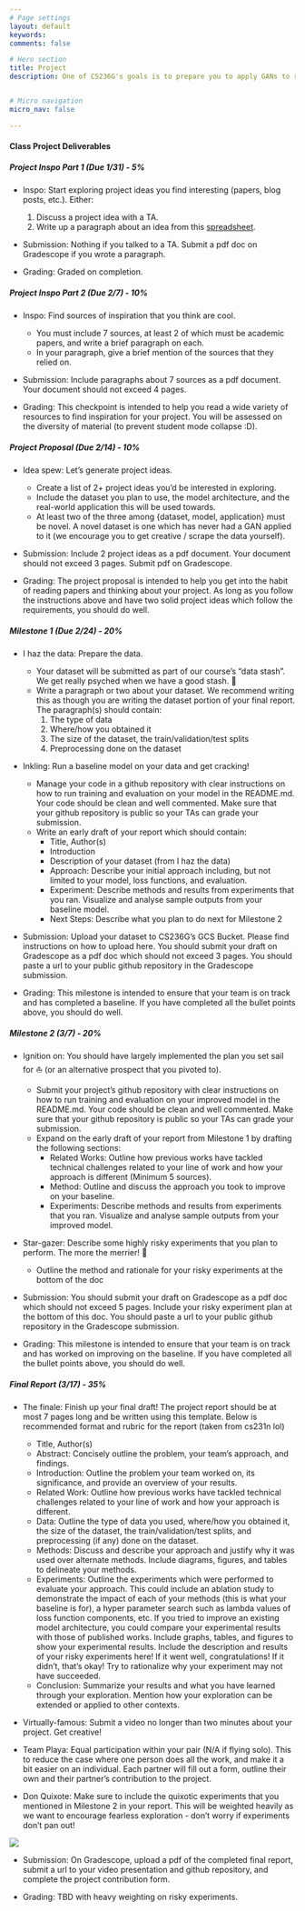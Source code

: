 ```yaml
---
# Page settings
layout: default
keywords:
comments: false

# Hero section
title: Project
description: One of CS236G's goals is to prepare you to apply GANs to real world tasks. The final project will get you started in that direction.


# Micro navigation
micro_nav: false

---
```


#### Class Project Deliverables

##### Project Inspo Part 1 (Due 1/31) - 5%
* Inspo: Start exploring project ideas you find interesting (papers, blog posts, etc.). Either:
	1. Discuss a project idea with a TA.
	2. Write up a paragraph about an idea from this [spreadsheet](https://docs.google.com/spreadsheets/d/10yi7lMdpbz-u_0S9xTBMuDPOdfzDpF_JZu2P40ZC_nk/edit?usp=drive_web&ouid=111642539912347805933).

* Submission: Nothing if you talked to a TA. Submit a pdf doc on Gradescope if you wrote a paragraph.

* Grading: Graded on completion.

##### Project Inspo Part 2 (Due 2/7) - 10%
* Inspo: Find sources of inspiration that you think are cool.
	- You must include 7 sources, at least 2 of which must be academic papers, and write a brief paragraph on each. 
	- In your paragraph, give a brief mention of the sources that they relied on.

* Submission: Include paragraphs about 7 sources as a pdf document. Your document should not exceed 4 pages.

* Grading: This checkpoint is intended to help you read a wide variety of resources to find inspiration for your project. You will be assessed on the diversity of material (to prevent student mode collapse :D).

##### Project Proposal (Due 2/14) - 10%
* Idea spew: Let’s generate project ideas.
	- Create a list of 2+ project ideas you’d be interested in exploring. 
	- Include the dataset you plan to use, the model architecture, and the real-world application this will be used towards. 
	- At least two of the three among {dataset, model, application} must be novel. A novel dataset is one which has never had a GAN applied to it (we encourage you to get creative / scrape the data yourself).

* Submission: Include 2 project ideas as a pdf document. Your document should not exceed 3 pages. Submit pdf on Gradescope.

* Grading: The project proposal is intended to help you get into the habit of reading papers and thinking about your project. As long as you follow the instructions above and have two solid project ideas which follow the requirements, you should do well.

##### Milestone 1 (Due 2/24) - 20%
* I haz the data: Prepare the data.
	- Your dataset will be submitted as part of our course’s “data stash”. We get really psyched when we have a good stash. 💫
	- Write a paragraph or two about your dataset. We recommend writing this as though you are writing the dataset portion of your final report. The paragraph(s) should contain:
		1. The type of data
		2. Where/how you obtained it
		3. The size of the dataset, the train/validation/test splits
		4. Preprocessing done on the dataset

* Inkling: Run a baseline model on your data and get cracking!
	- Manage your code in a github repository with clear instructions on how to run training and evaluation on your model in the README.md. Your code should be clean and well commented. Make sure that your github repository is public so your TAs can grade your submission.
	- Write an early draft of your report which should contain:
		- Title, Author(s)
		- Introduction
		- Description of your dataset (from I haz the data)
		- Approach: Describe your initial approach including, but not limited to your model, loss functions, and evaluation. 
		- Experiment: Describe methods and results from experiments that you ran. Visualize and analyse sample outputs from your baseline model.
		- Next Steps: Describe what you plan to do next for Milestone 2

* Submission: Upload your dataset to CS236G’s GCS Bucket. Please find instructions on how to upload here. You should submit your draft on Gradescope as a pdf doc which should not exceed 3 pages. You should paste a url to your public github repository in the Gradescope submission.

* Grading: This milestone is intended to ensure that your team is on track and has completed a baseline. If you have completed all the bullet points above, you should do well.

##### Milestone 2 (3/7) - 20%
* Ignition on: You should have largely implemented the plan you set sail for ⛵️ (or an alternative prospect that you pivoted to).
	- Submit your project’s github repository with clear instructions on how to run training and evaluation on your improved model in the README.md. Your code should be clean and well commented. Make sure that your github repository is public so your TAs can grade your submission.
	- Expand on the early draft of your report from Milestone 1 by drafting the following sections:
		- Related Works: Outline how previous works have tackled technical challenges related to your line of work and how your approach is different (Minimum 5 sources).
		- Method: Outline and discuss the approach you took to improve on your baseline. 
		- Experiments: Describe methods and results from experiments that you ran. Visualize and analyse sample outputs from your improved model.

* Star-gazer: Describe some highly risky experiments that you plan to perform. The more the merrier! 🤩
	- Outline the method and rationale for your risky experiments at the bottom of the doc

* Submission: You should submit your draft on Gradescope as a pdf doc which should not exceed 5 pages. Include your risky experiment plan at the bottom of this doc. You should paste a url to your public github repository in the Gradescope submission.

* Grading: This milestone is intended to ensure that your team is on track and has worked on improving on the baseline. If you have completed all the bullet points above, you should do well.

##### Final Report (3/17) - 35%
* The finale: Finish up your final draft! The project report should be at most 7 pages long and be written using this template. Below is recommended format and rubric for the report (taken from cs231n lol)

	- Title, Author(s)
	- Abstract: Concisely outline the problem, your team’s approach, and findings.
	- Introduction: Outline the problem your team worked on, its significance, and provide an overview of your results.
	- Related Work: Outline how previous works have tackled technical challenges related to your line of work and how your approach is different.
	- Data: Outline the type of data you used, where/how you obtained it, the size of the dataset, the train/validation/test splits, and preprocessing (if any) done on the dataset.
	- Methods: Discuss and describe your approach and justify why it was used over alternate methods. Include diagrams, figures, and tables to delineate your methods.
	- Experiments: Outline the experiments which were performed to evaluate your approach. This could include an ablation study to demonstrate the impact of each of your methods (this is what your baseline is for), a hyper parameter search such as lambda values of loss function components, etc. If you tried to improve an existing model architecture, you could compare your experimental results with those of published works. Include graphs, tables, and figures to show your experimental results. Include the description and results of your risky experiments here! If it went well, congratulations! If it didn’t, that’s okay! Try to rationalize why your experiment may not have succeeded.
	- Conclusion: Summarize your results and what you have learned through your exploration. Mention how your exploration can be extended or applied to other contexts.


* Virtually-famous: Submit a video no longer than two minutes about your project. Get creative!

* Team Playa: Equal participation within your pair (N/A if flying solo). This to reduce the case where one person does all the work, and make it a bit easier on an individual. Each partner will fill out a form, outline their own and their partner’s contribution to the project. 

* Don Quixote: Make sure to include the quixotic experiments that you mentioned in Milestone 2 in your report. This will be weighted heavily as we want to encourage fearless exploration - don’t worry if experiments don’t pan out!

<div class="fig figcenter fighighlight">
  <img src="../images/don-quixote.gif">
</div>

* Submission: On Gradescope, upload a pdf of the completed final report, submit a url to your video presentation and github repository, and complete the project contribution form.

* Grading: TBD with heavy weighting on risky experiments.


<!-- ##### 20%, Proposal
* Inspo: Find sources of inspiration that you think are cool. You must include 7 sources, at least 2 of which must be academic papers, and write a brief paragraph on each. In your paragraph, give a brief mention of the sources that *they* relied on. You will be assessed on the diversity of material (to prevent student mode collapse :D).
* Idea spew: Create a list of 2+ project ideas you'd be interested in exploring. In each, you must include the dataset you plan to use, the model architecture, and the real-world application this will be used towards. At least two of the three among {dataset, model, application} must be novel. A novel dataset is one which has never had a GAN applied to it (we encourage you to get creative / scrape the data yourself).

##### 15%, Milestone 1 
* I haz the data: Your dataset will be submitted as part of our course's "data stash". We get really psyched when we have a good stash. 💫
* Inkling: Run a baseline model on your data and get cracking!

##### 15%, Milestone 2
* Ignition on: You should have largely implemented the plan you set sail for ⛵️ (or an alternative prospect that you pivoted to).
* Star-gazer: Describe some highly risky experiments that you plan to perform. The more the merrier! 🤩

##### 50%, Final Draft
* Team Playa: Equal participation within your pair (N/A if flying solo). This to reduce the case where one person does all the work, and make it a bit easier on an individual.
* Virtually-famous: Submit a video no longer than two minutes about your project.
* Don Quixote: Give the results of the quixotic experiments that you mentioned in Milestone 2. This will be weighted heavily as we want to encourage fearless exploration - don't worry if experiments don't pan out! -->

